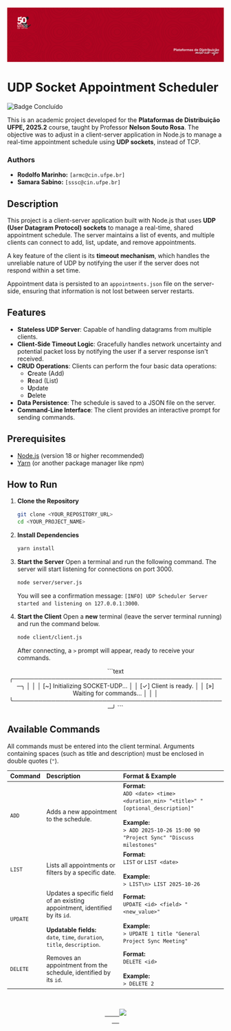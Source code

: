 ![UDP Socket Appointment Scheduler](banner.png)

# UDP Socket Appointment Scheduler
![Badge Concluído](https://img.shields.io/static/v1?label=STATUS&message=In%20Progress&color=af0421&style=for-the-badge)

This is an academic project developed for the **Plataformas de Distribuição UFPE, 2025.2** course, taught by Professor **Nelson Souto Rosa**. The objective was to adjust in a client-server application in Node.js to manage a real-time appointment schedule using **UDP sockets**, instead of TCP.

### Authors
* **Rodolfo Marinho:** `[armc@cin.ufpe.br]`
* **Samara Sabino:** `[sssc@cin.ufpe.br]`

## Description

This project is a client-server application built with Node.js that uses **UDP (User Datagram Protocol) sockets** to manage a real-time, shared appointment schedule. The server maintains a list of events, and multiple clients can connect to add, list, update, and remove appointments.

A key feature of the client is its **timeout mechanism**, which handles the unreliable nature of UDP by notifying the user if the server does not respond within a set time.

Appointment data is persisted to an `appointments.json` file on the server-side, ensuring that information is not lost between server restarts.

## Features

- **Stateless UDP Server**: Capable of handling datagrams from multiple clients.
- **Client-Side Timeout Logic**: Gracefully handles network uncertainty and potential packet loss by notifying the user if a server response isn't received.
- **CRUD Operations**: Clients can perform the four basic data operations:
    - **C**reate (Add)
    - **R**ead (List)
    - **U**pdate
    - **D**elete
- **Data Persistence**: The schedule is saved to a JSON file on the server.
- **Command-Line Interface**: The client provides an interactive prompt for sending commands.

## Prerequisites

- [Node.js](https://nodejs.org/) (version 18 or higher recommended)
- [Yarn](https://yarnpkg.com/) (or another package manager like npm)

## How to Run

1.  **Clone the Repository**
    ```sh
    git clone <YOUR_REPOSITORY_URL>
    cd <YOUR_PROJECT_NAME>
    ```

2.  **Install Dependencies**
    ```sh
    yarn install
    ```

3.  **Start the Server**
    Open a terminal and run the following command. The server will start listening for connections on port 3000.
    ```sh
    node server/server.js
    ```
    You will see a confirmation message: `[INFO] UDP Scheduler Server started and listening on 127.0.0.1:3000`.

4.  **Start the Client**
    Open a **new** terminal (leave the server terminal running) and run the command below.
    ```sh
    node client/client.js
    ```
    After connecting, a `>` prompt will appear, ready to receive your commands.


<div align="center">
```text
╭──────────────────────────────────────────────────╮
│                                                  │
│         [~] Initializing SOCKET-UDP...           │
│         [✓] Client is ready.                     │
│         [»] Waiting for commands...              │
│                                                  │
╰──────────────────────────────────────────────────╯
```
</div>

## Available Commands

All commands must be entered into the client terminal. Arguments containing spaces (such as title and description) must be enclosed in double quotes (`"`).

| Command | Description | Format & Example |
| :--- | :--- | :--- |
| `ADD` | Adds a new appointment to the schedule. | **Format:**<br>`ADD <date> <time> <duration_min> "<title>" "[optional_description]"`<br><br>**Example:**<br>```> ADD 2025-10-26 15:00 90 "Project Sync" "Discuss milestones"``` |
| `LIST` | Lists all appointments or filters by a specific date. | **Format:**<br>`LIST` or `LIST <date>`<br><br>**Example:**<br>```> LIST\n> LIST 2025-10-26``` |
| `UPDATE` | Updates a specific field of an existing appointment, identified by its `id`.<br><br>**Updatable fields:**<br>`date`, `time`, `duration`, `title`, `description`. | **Format:**<br>`UPDATE <id> <field> "<new_value>"`<br><br>**Example:**<br>```> UPDATE 1 title "General Project Sync Meeting"``` |
| `DELETE` | Removes an appointment from the schedule, identified by its `id`. | **Format:**<br>`DELETE <id>`<br><br>**Example:**<br>```> DELETE 2``` |

<div style="text-align: center; font-family: monospace; white-space: pre;">
  <a href="https://git.io/typing-svg">
    <img src="https://readme-typing-svg.demolab.com?font=Fira+Code&color=c92c36&width=435&lines=Thanks%20for%20your%20attention!">
  </a>
</div>